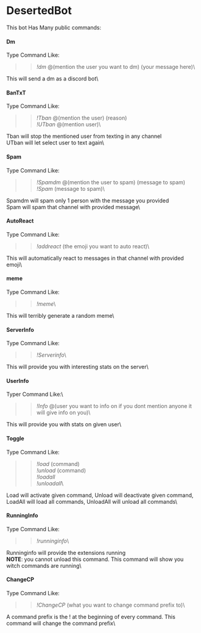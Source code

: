 # DesertedBot
This bot Has Many public commands:

#### **Dm**
Type Command Like:
>>*!dm* @(mention the user you want to dm) (your message here)\

This will send a dm as a discord bot\

#### **BanTxT**
Type Command Like:
>>*!Tban* @(mention the user) (reason)\
>>*!UTban* @(mention user)\

Tban will stop the mentioned user from texting in any channel\
UTban will let select user to text again\

#### **Spam**
Type Command Like:
>>*!Spamdm* @(mention the user to spam) (message to spam)\
>>*!Spam* (message to spam)\

Spamdm will spam only 1 person with the message you provided\
Spam will spam that channel with provided message\

#### **AutoReact**
Type Command Like:
>>*!addreact* (the emoji you want to auto react)\

This will automatically react to messages in that channel with provided emoji\

#### **meme**
Type Command Like:
>>*!meme*\

This will terribly generate a random meme\

#### **ServerInfo**
Type Command Like:
>>*!Serverinfo*\

This will provide you with interesting stats on the server\

#### **UserInfo**
Typer Command Like:\
>>*!Info* @(user you want to info on if you dont mention anyone it will give info on you)\

This will provide you with stats on given user\

#### **Toggle**
Type Command Like:
>>*!load* (command)\
>>*!unload* (command)\
>>*!loadall*\
>>*!unloadall*\

Load will activate given command, Unload will deactivate given command, LoadAll will load all commands, UnloadAll will unload all commands\

#### **RunningInfo**
Type Command Like:
>>*!runninginfo*\

Runninginfo will provide the extensions running\
**NOTE**: you cannot unload this command. This command will show you witch commands are running\

#### **ChangeCP**
Type Command Like:
>>*!ChangeCP* (what you want to change command prefix to)\

A command prefix is the ! at the beginning of every command. This command will change the command prefix\
